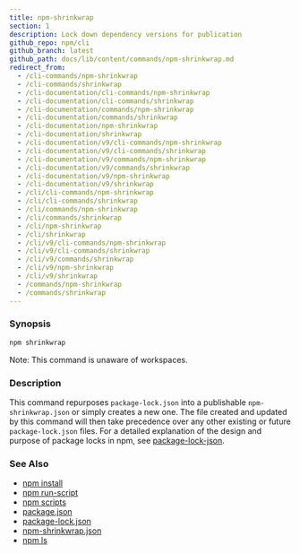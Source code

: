 ```yaml
---
title: npm-shrinkwrap
section: 1
description: Lock down dependency versions for publication
github_repo: npm/cli
github_branch: latest
github_path: docs/lib/content/commands/npm-shrinkwrap.md
redirect_from:
  - /cli-commands/npm-shrinkwrap
  - /cli-commands/shrinkwrap
  - /cli-documentation/cli-commands/npm-shrinkwrap
  - /cli-documentation/cli-commands/shrinkwrap
  - /cli-documentation/commands/npm-shrinkwrap
  - /cli-documentation/commands/shrinkwrap
  - /cli-documentation/npm-shrinkwrap
  - /cli-documentation/shrinkwrap
  - /cli-documentation/v9/cli-commands/npm-shrinkwrap
  - /cli-documentation/v9/cli-commands/shrinkwrap
  - /cli-documentation/v9/commands/npm-shrinkwrap
  - /cli-documentation/v9/commands/shrinkwrap
  - /cli-documentation/v9/npm-shrinkwrap
  - /cli-documentation/v9/shrinkwrap
  - /cli/cli-commands/npm-shrinkwrap
  - /cli/cli-commands/shrinkwrap
  - /cli/commands/npm-shrinkwrap
  - /cli/commands/shrinkwrap
  - /cli/npm-shrinkwrap
  - /cli/shrinkwrap
  - /cli/v9/cli-commands/npm-shrinkwrap
  - /cli/v9/cli-commands/shrinkwrap
  - /cli/v9/commands/shrinkwrap
  - /cli/v9/npm-shrinkwrap
  - /cli/v9/shrinkwrap
  - /commands/npm-shrinkwrap
  - /commands/shrinkwrap
---
```


### Synopsis

```bash
npm shrinkwrap
```

Note: This command is unaware of workspaces.

### Description

This command repurposes `package-lock.json` into a publishable
`npm-shrinkwrap.json` or simply creates a new one. The file created and
updated by this command will then take precedence over any other existing
or future `package-lock.json` files. For a detailed explanation of the
design and purpose of package locks in npm, see
[package-lock-json](/cli/v9/configuring-npm/package-lock-json).

### See Also

* [npm install](/cli/v9/commands/npm-install)
* [npm run-script](/cli/v9/commands/npm-run-script)
* [npm scripts](/cli/v9/using-npm/scripts)
* [package.json](/cli/v9/configuring-npm/package-json)
* [package-lock.json](/cli/v9/configuring-npm/package-lock-json)
* [npm-shrinkwrap.json](/cli/v9/configuring-npm/npm-shrinkwrap-json)
* [npm ls](/cli/v9/commands/npm-ls)
